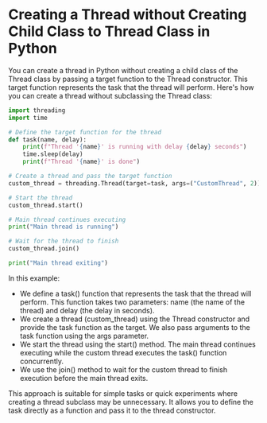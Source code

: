 # Creating a Thread without Creating Child Class to Thread Class in Python

You can create a thread in Python without creating a child class of the Thread class by passing a target function to the Thread constructor. This target function represents the task that the thread will perform. Here's how you can create a thread without subclassing the Thread class:

```python
import threading
import time

# Define the target function for the thread
def task(name, delay):
    print(f"Thread '{name}' is running with delay {delay} seconds")
    time.sleep(delay)
    print(f"Thread '{name}' is done")

# Create a thread and pass the target function
custom_thread = threading.Thread(target=task, args=("CustomThread", 2))

# Start the thread
custom_thread.start()

# Main thread continues executing
print("Main thread is running")

# Wait for the thread to finish
custom_thread.join()

print("Main thread exiting")
```

In this example:

- We define a task() function that represents the task that the thread will perform. This function takes two parameters: name (the name of the thread) and delay (the delay in seconds).
- We create a thread (custom_thread) using the Thread constructor and provide the task function as the target. We also pass arguments to the task function using the args parameter.
- We start the thread using the start() method.
The main thread continues executing while the custom thread executes the task() function concurrently.
- We use the join() method to wait for the custom thread to finish execution before the main thread exits.

This approach is suitable for simple tasks or quick experiments where creating a thread subclass may be unnecessary. It allows you to define the task directly as a function and pass it to the thread constructor.